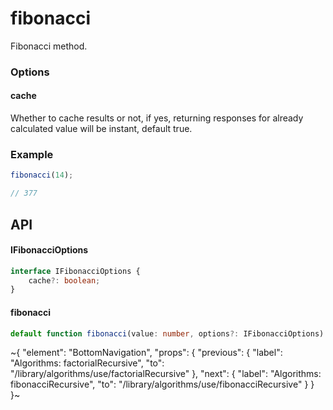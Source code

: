 
# fibonacci

Fibonacci method.

### Options

#### cache

Whether to cache results or not, if yes, returning responses for already calculated value will be instant, default true.

### Example

```ts
fibonacci(14);

// 377
```

## API

#### IFibonacciOptions

```ts
interface IFibonacciOptions {
    cache?: boolean;
}
```

#### fibonacci

```ts
default function fibonacci(value: number, options?: IFibonacciOptions): number;
```


~{
  "element": "BottomNavigation",
  "props": {
    "previous": {
      "label": "Algorithms: factorialRecursive",
      "to": "/library/algorithms/use/factorialRecursive"
    },
    "next": {
      "label": "Algorithms: fibonacciRecursive",
      "to": "/library/algorithms/use/fibonacciRecursive"
    }
  }
}~
